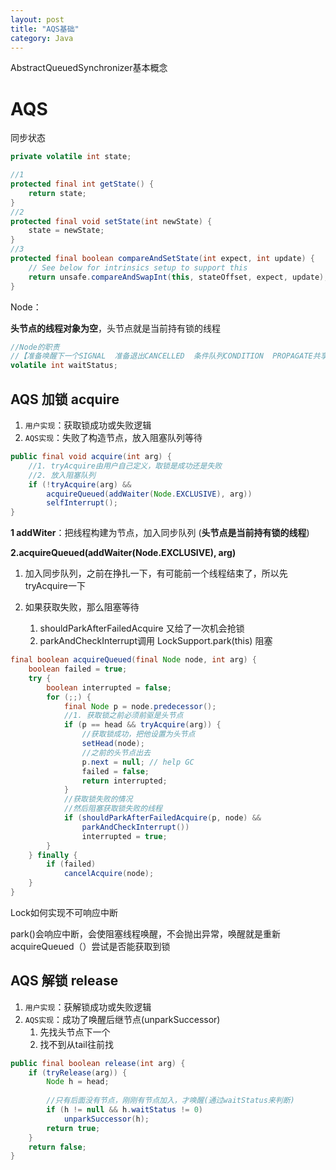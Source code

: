 ```yaml
---
layout: post
title: "AQS基础"
category: Java
---
```


AbstractQueuedSynchronizer基本概念

# AQS

同步状态

```java
private volatile int state;

//1
protected final int getState() {
    return state;
}
//2
protected final void setState(int newState) {
    state = newState;
}
//3
protected final boolean compareAndSetState(int expect, int update) {
    // See below for intrinsics setup to support this
    return unsafe.compareAndSwapInt(this, stateOffset, expect, update);
}
```

Node：

**头节点的线程对象为空**，头节点就是当前持有锁的线程

```java
//Node的职责 
//【准备唤醒下一个SIGNAL  准备退出CANCELLED  条件队列CONDITION  PROPAGATE共享头节点】
volatile int waitStatus;
```

## AQS 加锁 acquire 

1. `用户实现`：获取锁成功或失败逻辑
2. `AQS实现`：失败了构造节点，放入阻塞队列等待

```java
public final void acquire(int arg) {
    //1. tryAcquire由用户自己定义，取锁是成功还是失败
	//2. 放入阻塞队列
    if (!tryAcquire(arg) &&
        acquireQueued(addWaiter(Node.EXCLUSIVE), arg))
        selfInterrupt();
}
```



**1 addWiter**：把线程构建为节点，加入同步队列 (**头节点是当前持有锁的线程**)



**2.acquireQueued(addWaiter(Node.EXCLUSIVE), arg)**  

1. 加入同步队列，之前在挣扎一下，有可能前一个线程结束了，所以先tryAcquire一下

2. 如果获取失败，那么阻塞等待
   1. shouldParkAfterFailedAcquire 又给了一次机会抢锁
   2. parkAndCheckInterrupt调用 LockSupport.park(this) 阻塞

```java
final boolean acquireQueued(final Node node, int arg) {
    boolean failed = true;
    try {
        boolean interrupted = false;
        for (;;) {
            final Node p = node.predecessor();
            //1. 获取锁之前必须前驱是头节点
            if (p == head && tryAcquire(arg)) {
                //获取锁成功，把他设置为头节点
                setHead(node);
                //之前的头节点出去
                p.next = null; // help GC
                failed = false;
                return interrupted;
            }
            //获取锁失败的情况
            //然后阻塞获取锁失败的线程
            if (shouldParkAfterFailedAcquire(p, node) &&
                parkAndCheckInterrupt())
                interrupted = true;
        }
    } finally {
        if (failed)
            cancelAcquire(node);
    }
}
```

Lock如何实现不可响应中断

park()会响应中断，会使阻塞线程唤醒，不会抛出异常，唤醒就是重新acquireQueued（）尝试是否能获取到锁

## AQS 解锁 release

1. `用户实现`：获解锁成功或失败逻辑
2. `AQS实现`：成功了唤醒后继节点(unparkSuccessor)
   1. 先找头节点下一个
   2. 找不到从tail往前找

```java
public final boolean release(int arg) {
    if (tryRelease(arg)) {
        Node h = head;
        
        //只有后面没有节点，刚刚有节点加入，才唤醒(通过waitStatus来判断)
        if (h != null && h.waitStatus != 0)
            unparkSuccessor(h);
        return true;
    }
    return false;
}
```

